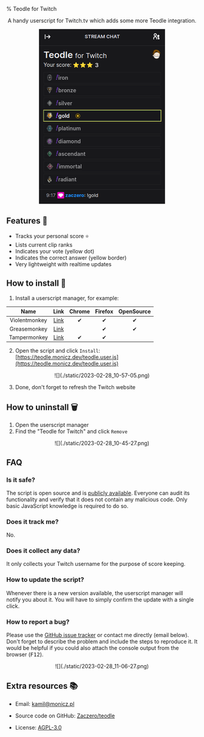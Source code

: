 % Teodle for Twitch

<style>
header {
    margin-bottom: 1.5em;
}
</style>
<script src="./static/darkreader.min.js"></script>
<script>
    DarkReader.enable({
        brightness: 100,
        contrast: 100,
        sepia: 10
    })
</script>

<center>

A handy userscript for Twitch.tv which adds some more Teodle integration.

![](./static/2023-02-28_10-10-36.png)

</center>

## Features 💫

- Tracks your personal score ⭐️
- Lists current clip ranks
- Indicates your vote (yellow dot)
- Indicates the correct answer (yellow border)
- Very lightweight with realtime updates

## How to install 💾

1. Install a userscript manager, for example:

|     Name      |                                 Link                                 | Chrome | Firefox | OpenSource |
| :-----------: | :------------------------------------------------------------------: | :----: | :-----: | :--------: |
| Violentmonkey |           [Link](https://violentmonkey.github.io/get-it/)            |   ✔    |    ✔    |     ✔      |
| Greasemonkey  | [Link](https://addons.mozilla.org/en-US/firefox/addon/greasemonkey/) |        |    ✔    |     ✔      |
| Tampermonkey  |                  [Link](https://tampermonkey.net/)                   |   ✔    |    ✔    |            |

2. Open the script and click <code>Install</code>:<br>
   [https://teodle.monicz.dev/teodle.user.js](https://teodle.monicz.dev/teodle.user.js)

<center>![](./static/2023-02-28_10-57-05.png)</center>

3. Done, don't forget to refresh the Twitch website

## How to uninstall 🗑️

1. Open the userscript manager
2. Find the "Teodle for Twitch" and click <code>Remove</code>

<center>![](./static/2023-02-28_10-45-27.png)</center>

## FAQ

### Is it safe?

The script is open source and is [publicly available](https://github.com/Zaczero/teodle/blob/main/userscript/teodle.user.js).
Everyone can audit its functionality and verify that it does not contain any malicious code.
Only basic JavaScript knowledge is required to do so.

### Does it track me?

No.

### Does it collect any data?

It only collects your Twitch username for the purpose of score keeping.

### How to update the script?

Whenever there is a new version available, the userscript manager will notify you about it.
You will have to simply confirm the update with a single click.

### How to report a bug?

Please use the [GitHub issue tracker](https://github.com/Zaczero/teodle/issues) or contact me directly (email below).
Don't forget to describe the problem and include the steps to reproduce it.
It would be helpful if you could also attach the console output from the browser (<kbd>F12</kbd>).

<center>![](./static/2023-02-28_11-06-27.png)</center>

## Extra resources 📚

- Email: [kamil@monicz.pl](mailto:kamil@monicz.pl)

- Source code on GitHub: [Zaczero/teodle](https://github.com/Zaczero/teodle)

- License: [AGPL-3.0](https://github.com/Zaczero/teodle/blob/main/LICENSE)
